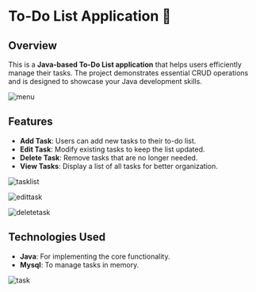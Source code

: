 # To-Do List Application 📝

## Overview
This is a **Java-based To-Do List application** that helps users efficiently manage their tasks. The project demonstrates essential CRUD operations and is designed to showcase your Java development skills.

![menu](https://github.com/user-attachments/assets/a4e6858d-096c-43ef-89a9-642884580ce7)

## Features
- **Add Task**: Users can add new tasks to their to-do list.
- **Edit Task**: Modify existing tasks to keep the list updated.
- **Delete Task**: Remove tasks that are no longer needed.
- **View Tasks**: Display a list of all tasks for better organization.

![tasklist](https://github.com/user-attachments/assets/76cbed5f-5943-48c5-b4cf-cad87fdbb999)

![edittask](https://github.com/user-attachments/assets/f84e1f66-7de2-471b-b4bb-4ba01a9b19a9)

![deletetask](https://github.com/user-attachments/assets/82570480-e7f3-4fd6-a489-0cfc1acfd2a3)


## Technologies Used
- **Java**: For implementing the core functionality.
- **Mysql**: To manage tasks in memory.

![task](https://github.com/user-attachments/assets/4fb3e854-d947-432e-a7bb-f7c91af4affc)
